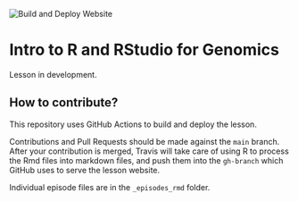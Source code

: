 ![Build and Deploy Website](https://github.com/datacarpentry/genomics-r-intro/workflows/Build%20and%20Deploy%20Website/badge.svg)

# Intro to R and RStudio for Genomics

Lesson in development.

## How to contribute?

This repository uses GitHub Actions to build and deploy the lesson.

Contributions and Pull Requests should be made against the `main` branch. After your contribution is merged, Travis will take care of using R to process the Rmd files into markdown files, and push them into the `gh-branch` which GitHub uses to serve the lesson website.

Individual episode files are in the `_episodes_rmd` folder.
